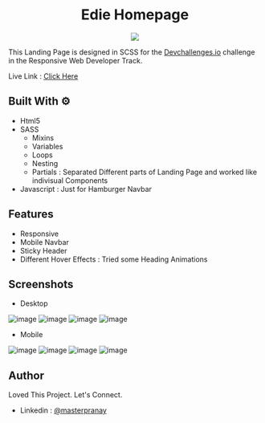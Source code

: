 <h1 align="center"> Edie Homepage</h1>
<p align="center">
<img src="https://user-images.githubusercontent.com/58875281/172903789-91dd8581-89eb-4fee-af80-44478780f29f.svg">
</p>

This Landing Page is designed in SCSS for the [Devchallenges.io](https://devchallenges.io/challenges/xobQBuf8zWWmiYMIAZe0) challenge in the Responsive Web Developer Track. 

Live Link : [Click Here](https://masterpranay1.github.io/Edie-Homepage)

## Built With ⚙️

- Html5
- SASS 
   - Mixins
   - Variables
   - Loops
   - Nesting
   - Partials : Separated Different parts of Landing Page and worked like indivisual Components
- Javascript : Just for Hamburger Navbar

## Features
- Responsive 
- Mobile Navbar
- Sticky Header
- Different Hover Effects : Tried some Heading Animations

## Screenshots

- Desktop

![image](https://user-images.githubusercontent.com/58875281/172906103-aa8a9e67-0212-4912-b8c9-cf343c5d5e20.png)
![image](https://user-images.githubusercontent.com/58875281/172906218-5ceeca1c-a8aa-443b-bcc5-112887553d4a.png)
![image](https://user-images.githubusercontent.com/58875281/172906298-ad1caf67-e969-47e5-82d9-048ed6d39d53.png)
![image](https://user-images.githubusercontent.com/58875281/172906342-8f0dc7de-1d0a-40f1-b785-d00641bea82a.png)

- Mobile

![image](https://user-images.githubusercontent.com/58875281/172906888-dad824f9-3cf2-4587-b27b-3a07824eb708.png)
![image](https://user-images.githubusercontent.com/58875281/172906991-6077a6e9-aa6f-4637-a2ee-e62cfd119336.png)
![image](https://user-images.githubusercontent.com/58875281/172907316-5159becd-f30c-4a17-90f3-c116cfe9660c.png)
![image](https://user-images.githubusercontent.com/58875281/172907438-b675b0d8-7d3c-4621-a24a-5db2a32d9fcc.png)

## Author 
Loved This Project. Let's Connect.
- Linkedin : [@masterpranay](https://linkedin.com/in/masterpranay)
